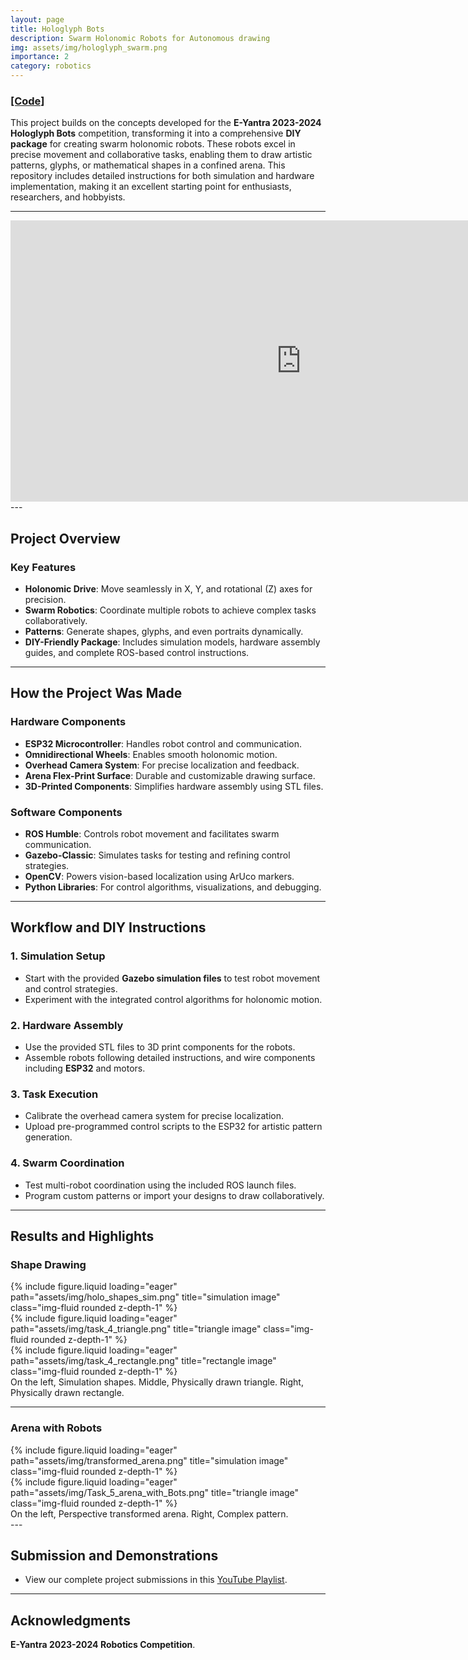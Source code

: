 ```yaml
---
layout: page  
title: Hologlyph Bots  
description: Swarm Holonomic Robots for Autonomous drawing
img: assets/img/hologlyph_swarm.png  
importance: 2 
category: robotics  
---
```


### <a href="https://github.com/Loki-Silvres/Hologlyph-Bots">[Code]</a>  

This project builds on the concepts developed for the **E-Yantra 2023-2024 Hologlyph Bots** competition, transforming it into a comprehensive **DIY package** for creating swarm holonomic robots. These robots excel in precise movement and collaborative tasks, enabling them to draw artistic patterns, glyphs, or mathematical shapes in a confined arena. This repository includes detailed instructions for both simulation and hardware implementation, making it an excellent starting point for enthusiasts, researchers, and hobbyists.  

---
<iframe width="930" height="450" src="https://www.youtube.com/embed/puT0LCRGoLM" title="Hologlyph Bots Demonstrations" frameborder="0" allow="accelerometer; autoplay; clipboard-write; encrypted-media; gyroscope; picture-in-picture; web-share" referrerpolicy="strict-origin-when-cross-origin" allowfullscreen></iframe>
---  

## Project Overview  

### **Key Features**  
- **Holonomic Drive**: Move seamlessly in X, Y, and rotational (Z) axes for precision.  
- **Swarm Robotics**: Coordinate multiple robots to achieve complex tasks collaboratively.  
- **Patterns**: Generate shapes, glyphs, and even portraits dynamically.  
- **DIY-Friendly Package**: Includes simulation models, hardware assembly guides, and complete ROS-based control instructions. 

---

## How the Project Was Made  

### Hardware Components  
- **ESP32 Microcontroller**: Handles robot control and communication.  
- **Omnidirectional Wheels**: Enables smooth holonomic motion.  
- **Overhead Camera System**: For precise localization and feedback.  
- **Arena Flex-Print Surface**: Durable and customizable drawing surface.  
- **3D-Printed Components**: Simplifies hardware assembly using STL files.  

### Software Components  
- **ROS Humble**: Controls robot movement and facilitates swarm communication.  
- **Gazebo-Classic**: Simulates tasks for testing and refining control strategies.  
- **OpenCV**: Powers vision-based localization using ArUco markers.  
- **Python Libraries**: For control algorithms, visualizations, and debugging.  

---

## Workflow and DIY Instructions  

### 1. **Simulation Setup**  
- Start with the provided **Gazebo simulation files** to test robot movement and control strategies.  
- Experiment with the integrated control algorithms for holonomic motion.  

### 2. **Hardware Assembly**  
- Use the provided STL files to 3D print components for the robots.  
- Assemble robots following detailed instructions, and wire components including **ESP32** and motors.  

### 3. **Task Execution**  
- Calibrate the overhead camera system for precise localization.  
- Upload pre-programmed control scripts to the ESP32 for artistic pattern generation.  

### 4. **Swarm Coordination**  
- Test multi-robot coordination using the included ROS launch files.  
- Program custom patterns or import your designs to draw collaboratively.  

---

## Results and Highlights

### **Shape Drawing**  

<div class="row">
    <div class="col-sm mt-4 mt-md-0">
        {% include figure.liquid loading="eager" path="assets/img/holo_shapes_sim.png" title="simulation image" class="img-fluid rounded z-depth-1" %}
    </div>
    <div class="col-sm mt-4 mt-md-0">
        {% include figure.liquid loading="eager" path="assets/img/task_4_triangle.png" title="triangle image" class="img-fluid rounded z-depth-1" %}
    </div>
    <div class="col-sm mt-4 mt-md-0">
        {% include figure.liquid loading="eager" path="assets/img/task_4_rectangle.png" title="rectangle image" class="img-fluid rounded z-depth-1" %}
    </div> 
</div>
<div class="caption">
    On the left, Simulation shapes. Middle, Physically drawn triangle. Right, Physically drawn rectangle.
</div>

---

### **Arena with Robots**  
<div class="row">
    <div class="col-sm mt-4 mt-md-0">
        {% include figure.liquid loading="eager" path="assets/img/transformed_arena.png" title="simulation image" class="img-fluid rounded z-depth-1" %}
    </div>
    <div class="col-sm mt-4 mt-md-0">
        {% include figure.liquid loading="eager" path="assets/img/Task_5_arena_with_Bots.png" title="triangle image" class="img-fluid rounded z-depth-1" %}
    </div>
</div>
<div class="caption">
    On the left, Perspective transformed arena. Right, Complex pattern.
</div>
---   

## Submission and Demonstrations
- View our complete project submissions in this [YouTube Playlist](https://youtube.com/playlist?list=PL_9--5xsFYUQ-xg70fmYQrzXn2ip_9O3C&si=z0v1tnEO03IPCXnJ).

---

## Acknowledgments  
**E-Yantra 2023-2024 Robotics Competition**.  
